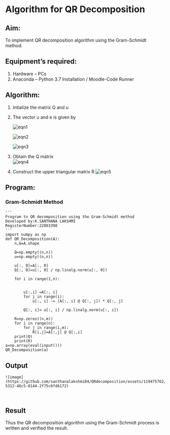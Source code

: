 # Algorithm for QR Decomposition
## Aim:
To implement QR decomposition algorithm using the Gram-Schmidt method.
## Equipment’s required:
1.	Hardware – PCs
2.	Anaconda – Python 3.7 Installation / Moodle-Code Runner
## Algorithm:
1.	Intialize the matrix Q and u
2.	The vector u and e is given by

    ![eqn1](./ex4.jpg)

    ![eqn2](./ex6.jpg)

    ![eqn3](./ex3.jpg)

3.	Obtain the Q matrix   
    ![eqn4](./ex1.jpg)
4.	Construct the upper triangular matrix R
    ![eqn5](./ex2.jpg)



## Program:
### Gram-Schmidt Method
```
''' 
Program to QR decomposition using the Gram-Schmidt method
Developed by:K.SANTHANA LAKSHMI
RegisterNumber:22003398
'''
import numpy as np
def QR_Decomposition(A):
    n,m=A.shape

    Q=np.empty((n,n))
    u=np.empty((n,n))

    u[:, 0]=A[:, 0]
    Q[:, 0]=u[:, 0] / np.linalg.norm(u[:, 0]) 
  
    for i in range(1,n):


        u[:,i] =A[:, i]
        for j in range(i):
            u[:, i] -= (A[:, i] @ Q[:, j]) * Q[:, j]

        Q[:, i]= u[:, i] / np.linalg.norm(u[:, i])

    R=np.zeros((n,m))
    for i in range(n):
        for j in range(i,m):
            R[i,j]=A[:,j] @ Q[:,i]
    print(Q)
    print(R)
a=np.array(eval(input()))
QR_Decomposition(a)

```

## Output
```
![image](https://github.com/santhanalakshmi04/QRdecomposition/assets/119475762/0166982a-5312-46c5-8144-2f75c6fd6172)



```

## Result
Thus the QR decomposition algorithm using the Gram-Schmidt process is written and verified the result.
